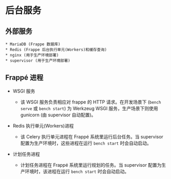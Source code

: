 # 后台服务

外部服务
-----------------

	* MariaDB (Frappe 数据库)
	* Redis (Frappe 后台执行单元(Workers)和缓存查询)
	* nginx (用于生产环境部署)
	* supervisor (用于生产环境部署)

Frappé 进程
----------------

* WSGI 服务

	* 该 WSGI 服务负责相应对 frappe 的 HTTP 请求。在开发场景下 (`bench serve` 或 `bench start`) 为 Werkzeug WSGI 服务，生产场景下则使用 gunicorn (由 supervisor 自动配置)。

* Redis 执行单元(Workers)进程

	* 该 Celery 执行单元进程在 Frappé 系统里运行后台任务。当 supervisor 配置为生产环境时，这些进程在运行 `bench start` 时会自动启动。

* 计划任务进程

	* 计划任务进程在 Frappé 系统里运行规划的任务。当 supervisor 配置为生产环境时，该进程在运行 `bench start` 时会自动启动。